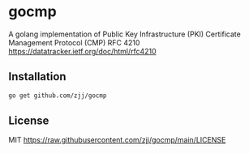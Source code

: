 # gocmp
A golang implementation of Public Key Infrastructure (PKI) Certificate Management Protocol (CMP) RFC 4210
https://datatracker.ietf.org/doc/html/rfc4210


## Installation
```bash
go get github.com/zjj/gocmp
```
## License
MIT https://raw.githubusercontent.com/zjj/gocmp/main/LICENSE
